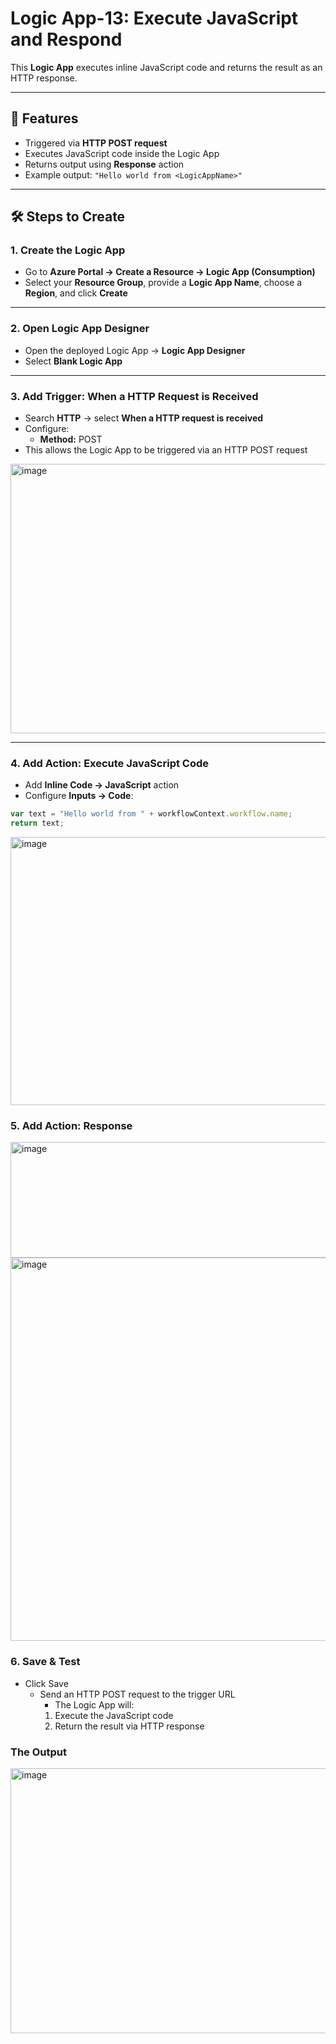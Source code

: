 # Logic App-13: Execute JavaScript and Respond

This **Logic App** executes inline JavaScript code and returns the result as an HTTP response.

---

## 🚀 Features

- Triggered via **HTTP POST request**
- Executes JavaScript code inside the Logic App
- Returns output using **Response** action
- Example output: `"Hello world from <LogicAppName>"`

---

## 🛠 Steps to Create

### 1. Create the Logic App

- Go to **Azure Portal → Create a Resource → Logic App (Consumption)**
- Select your **Resource Group**, provide a **Logic App Name**, choose a **Region**, and click **Create**

---

### 2. Open Logic App Designer

- Open the deployed Logic App → **Logic App Designer**
- Select **Blank Logic App**

---

### 3. Add Trigger: When a HTTP Request is Received

- Search **HTTP** → select **When a HTTP request is received**
- Configure:
  - **Method:** POST
- This allows the Logic App to be triggered via an HTTP POST request
<img width="908" height="431" alt="image" src="https://github.com/user-attachments/assets/5f89812e-194f-42b2-a486-3014acd3588e" />

---

### 4. Add Action: Execute JavaScript Code

- Add **Inline Code → JavaScript** action
- Configure **Inputs → Code**:

```javascript
var text = "Hello world from " + workflowContext.workflow.name;
return text;
```
<img width="851" height="429" alt="image" src="https://github.com/user-attachments/assets/1e6c964f-0a62-4843-a43b-64fa4cdf7cbc" />

### 5. Add Action: Response
<img width="900" height="185" alt="image" src="https://github.com/user-attachments/assets/fc3dc88a-a800-4a51-aaec-6e71b4f3e72b" />
<img width="900" height="613" alt="image" src="https://github.com/user-attachments/assets/c4be3373-b896-40f5-9838-a2922fc62ba4" />


### 6. Save & Test
- Click Save
  - Send an HTTP POST request to the trigger URL
    - The Logic App will:
    1. Execute the JavaScript code
    2. Return the result via HTTP response

### The Output
<img width="862" height="424" alt="image" src="https://github.com/user-attachments/assets/b70a49ad-52ec-400d-8210-523f9eb9f3a6" />



